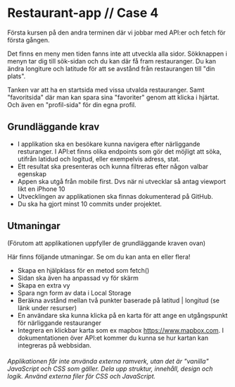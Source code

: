 # Restaurant-app // Case 4 

Första kursen på den andra terminen där vi jobbar med API:er och fetch för första gången.

Det finns en meny men tiden fanns inte att utveckla alla sidor. Sökknappen i menyn tar dig till sök-sidan och du kan där få fram restauranger. Du kan ändra longiture och latitude för att se avstånd från restaurangen till "din plats". 

Tanken var att ha en startsida med vissa utvalda restauranger. Samt "favoritsida" där man kan spara sina "favoriter" genom att klicka i hjärtat. Och även en "profil-sida" för din egna profil. 

## Grundläggande krav
- I applikation ska en besökare kunna navigera efter närliggande resturanger. I API:et finns olika endpoints som gör det möjligt att söka, utifrån latidud och logitud, eller exempelvis adress, stat.
- Ett resultat ska presenteras och kunna filtreras efter någon valbar egenskap
- Appen ska utgå från mobile first. Dvs när ni utvecklar så antag viewport likt en iPhone 10
- Utvecklingen av applikationen ska finnas dokumenterad på GitHub. 
- Du ska ha gjort minst 10 commits under projektet.

## Utmaningar

(Förutom att applikationen uppfyller de grundläggande kraven ovan)

Här finns följande utmaningar. Se om du kan anta en eller flera!

- Skapa en hjälpklass för en metod som fetch()
- Sidan ska även ha anpassad vy för skärm
- Skapa en extra vy
- Spara ngn form av data i Local Storage
- Beräkna avstånd mellan två punkter baserade på latitud | longitud (se länk under resurser)
- En användare ska kunna klicka på en karta för att ange en utgångspunkt för närliggande restauranger
- Integrera en klickbar karta som ex mapbox https://www.mapbox.com. I dokumentationen över API:et kommer du kunna se hur kartan kan integreras på webbsidan.


###### Applikationen får inte använda externa ramverk, utan det är "vanilla" JavaScript och CSS som gäller. Dela upp struktur, innehåll, design och logik. Använd externa filer för CSS och JavaScript.